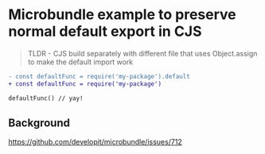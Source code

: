 # Microbundle example to preserve normal default export in CJS

> TLDR - CJS build separately with different file that uses Object.assign to make the default import work

```diff
- const defaultFunc = require('my-package').default
+ const defaultFunc = require('my-package')

defaultFunc() // yay!
```

## Background

https://github.com/developit/microbundle/issues/712
